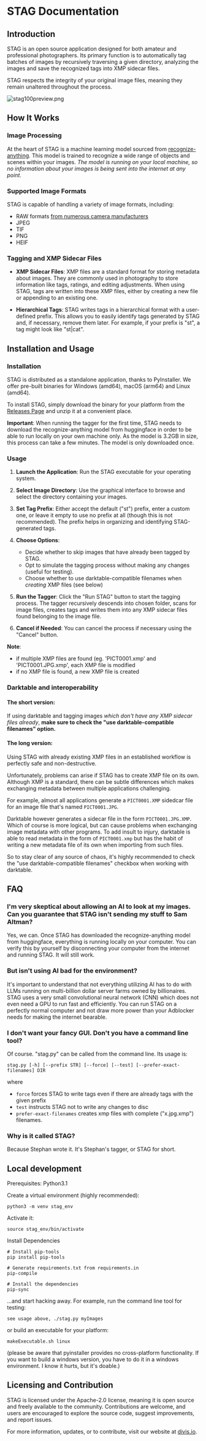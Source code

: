 # STAG Documentation

## Introduction

STAG is an open source application designed for both amateur and professional photographers. Its primary function is to automatically tag batches of images by recursively traversing a given directory, analyzing the images and save the recognized tags into XMP sidecar files. 

STAG respects the integrity of your original image files, meaning they remain unaltered throughout the process.

![stag100preview.png](images/stag100preview.png)

## How It Works

### Image Processing

At the heart of STAG is a machine learning model sourced from [recognize-anything](https://github.com/xinyu1205/recognize-anything). This model is trained to recognize a wide range of objects and scenes within your images. *The model is running on your local machine, so no information about your images is being sent into the internet at any point.*

### Supported Image Formats

STAG is capable of handling a variety of image formats, including:

- RAW formats [from numerous camera manufacturers](https://www.libraw.org/supported-cameras) 
- JPEG
- TIF
- PNG
- HEIF

### Tagging and XMP Sidecar Files

- **XMP Sidecar Files**: XMP files are a standard format for storing metadata about images. They are commonly used in photography to store information like tags, ratings, and editing adjustments. When using STAG, tags are written into these XMP files, either by creating a new file or appending to an existing one.

- **Hierarchical Tags**: STAG writes tags in a hierarchical format with a user-defined prefix. This allows you to easily identify tags generated by STAG and, if necessary, remove them later. For example, if your prefix is "st", a tag might look like "st|cat".

## Installation and Usage

### Installation

STAG is distributed as a standalone application, thanks to PyInstaller. We offer pre-built binaries for Windows (amd64), macOS (arm64) and Linux (amd64).

To install STAG, simply download the binary for your platform from the [Releases Page](https://github.com/DIVISIO-AI/stag/releases) and unzip it at a convenient place.

**Important**: When running the tagger for the first time, STAG needs to download the recognize-anything model from huggingface in order to be able to run locally on your own machine only. As the model is 3.2GB in size, this process can take a few minutes. The model is only downloaded once.

### Usage

1. **Launch the Application**: Run the STAG executable for your operating system.
2. **Select Image Directory**: Use the graphical interface to browse and select the directory containing your images. 
3. **Set Tag Prefix**: Either accept the default ("st") prefix, enter a custom one, or leave it empty to use no prefix at all (though this is not recommended). The prefix helps in organizing and identifying STAG-generated tags.
4. **Choose Options**:
    - Decide whether to skip images that have already been tagged by STAG.
    - Opt to simulate the tagging process without making any changes (useful for testing).
    - Choose whether to use darktable-compatible filenames when *creating* XMP  files (see below)
5. **Run the Tagger**: Click the "Run STAG" button to start the tagging process.  The tagger recursively descends into chosen folder, scans for image files, creates tags and writes them into any XMP sidecar files found belonging to the image file.

6. **Cancel if Needed**: You can cancel the process if necessary using the "Cancel" button.

**Note**:
- if multiple XMP files are found (eg. 'PICT0001.xmp' and 'PICT0001.JPG.xmp', each XMP file is modified
- if no XMP file is found, a new XMP file is created


### Darktable and interoperability

#### The short version: 

If using darktable and tagging images *which don't have any XMP sidecar files already*, **make sure to check the "use darktable-compatible filenames" option.**

#### The long version:

Using STAG with already existing XMP files in an established workflow is perfectly safe and non-destructive.

Unfortunately, problems can arise if STAG has to create XMP file on its own. Although XMP is a standard, there can be subtle differences which makes exchanging metadata between multiple applications challenging.

For example, almost all applications generate a `PICT0001.XMP` sidedcar file for an image file that's named `PICT0001.JPG`.

Darktable however generates a sidecar file in the form `PICT0001.JPG.XMP`. Which of course is more logical, but can cause problems when exchanging image metadata with other programs. To add insult to injury, darktable is able to read metadata in the form of `PICT0001.xmp` but has the habit of writing a new metadata file of its own when importing from such files.

So to stay clear of any source of chaos, it's highly recommended to check the "use darktable-compatible filenames" checkbox when working with darktable.

## FAQ

### I'm very skeptical about allowing an AI to look at my images. Can you guarantee that STAG isn't sending my stuff to Sam Altman?
Yes, we can. Once STAG has downloaded the recognize-anything model from huggingface, everything is running locally on your computer. You can verify this by yourself by disconnecting your computer from the internet and running STAG. It will still work.

### But isn't using AI bad for the environment?
It's important to understand that not everything utilizing AI has to do with LLMs running on multi-billion dollar server farms owned by billionaires. STAG uses a very small convolutional neural network (CNN) which does not even need a GPU to run fast and efficiently. You can run STAG on a perfectly normal computer and not draw more power than your Adblocker needs for making the internet bearable.

### I don't want your fancy GUI. Don't you have a command line tool?
Of course. "stag.py" can be called from the command line. Its usage is:
```
stag.py [-h] [--prefix STR] [--force] [--test] [--prefer-exact-filenames] DIR
```
where
- `force` forces STAG to write tags even if there are already tags with the given prefix
- `test` instructs STAG not to write any changes to disc
- `prefer-exact-filenames` creates xmp files with complete ("x.jpg.xmp") filenames.



### Why is it called STAG?
Because Stephan wrote it. It's Stephan's tagger, or STAG for short.


## Local development

Prerequisites: Python3.1

Create a virtual environment (highly recommended):

    python3 -m venv stag_env

Activate it:

    source stag_env/bin/activate

Install Dependencies

    # Install pip-tools
    pip install pip-tools
    
    # Generate requirements.txt from requirements.in
    pip-compile
    
    # Install the dependencies
    pip-sync

...and start hacking away. For example, run the command line tool for testing:

    see usage above, ./stag.py myImages

or build an executable for your platform:

    makeExecutable.sh linux

(please be aware that pyinstaller provides no cross-platform functionality. If you want to build a windows version, you have to do it in a windows environment. I know it hurts, but it's doable.)


## Licensing and Contribution

STAG is licensed under the Apache-2.0 license, meaning it is open source and freely available to the community. Contributions are welcome, and users are encouraged to explore the source code, suggest improvements, and report issues.

For more information, updates, or to contribute, visit our website at [divis.io](https://divis.io).
